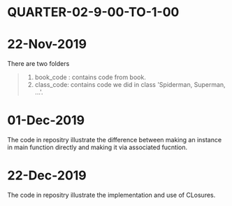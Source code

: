# QUARTER-02-9-00-TO-1-00
# 22-Nov-2019
  There are two folders
  > 1) book_code : contains code from book.
  > 2) class_code: contains code we did in class 'Spiderman, Superman, ...'.
  
  
# 01-Dec-2019
  The code in repositry illustrate the difference between making an instance in main function directly 
  and making it via associated fucntion.

# 22-Dec-2019
  The code in repositry illustrate the implementation and use of CLosures.
